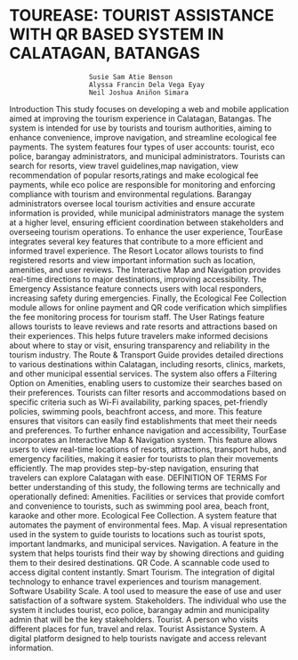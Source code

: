 # TOUREASE: TOURIST ASSISTANCE WITH QR BASED SYSTEM IN CALATAGAN, BATANGAS

                        Susie Sam Atie Benson
                        Alyssa Francin Dela Vega Eyay
                        Neil Joshua Aniñon Simara

Introduction
     This study focuses on developing a web and mobile application aimed at improving the tourism experience in Calatagan, Batangas. The system is intended for use by tourists and tourism authorities, aiming to enhance convenience, improve navigation, and streamline ecological fee payments. The system features four types of user accounts: tourist, eco police, barangay administrators, and municipal administrators. Tourists can search for resorts, view travel guidelines,map navigation, view recommendation of popular resorts,ratings and make ecological fee payments, while eco police are responsible for monitoring and enforcing compliance with tourism and environmental regulations. Barangay administrators oversee local tourism activities and ensure accurate information is provided, while municipal administrators manage the system at a higher level, ensuring efficient coordination between stakeholders and overseeing tourism operations.
     To enhance the user experience, TourEase integrates several key features that contribute to a more efficient and informed travel experience. The Resort Locator allows tourists to find registered resorts and view important information such as location, amenities, and user reviews. The Interactive Map and Navigation provides real-time directions to major destinations, improving accessibility. The Emergency Assistance feature connects users with local responders, increasing safety during emergencies. Finally, the Ecological Fee Collection module allows for online payment and QR code verification which simplifies the fee monitoring process for tourism staff. The User Ratings feature allows tourists to leave reviews and rate resorts and attractions based on their experiences. This helps future travelers make informed decisions about where to stay or visit, ensuring transparency and reliability in the tourism industry. The Route & Transport Guide provides detailed directions to various destinations within Calatagan, including resorts, clinics, markets, and other municipal essential services.
     The system also offers a Filtering Option on Amenities, enabling users to customize their searches based on their preferences. Tourists can filter resorts and accommodations based on specific criteria such as Wi-Fi availability, parking spaces, pet-friendly policies, swimming pools, beachfront access, and more. This feature ensures that visitors can easily find establishments that meet their needs and preferences. 
     To further enhance navigation and accessibility, TourEase incorporates an Interactive Map & Navigation system. This feature allows users to view real-time locations of resorts, attractions, transport hubs, and emergency facilities, making it easier for tourists to plan their movements efficiently. The map provides step-by-step navigation, ensuring that travelers can explore Calatagan with ease.
     DEFINITION OF TERMS
	For better understanding of this study, the following terms are technically and operationally defined:
     Amenities. Facilities or services that provide comfort and convenience to tourists, such as swimming pool area, beach front, karaoke and other more.
     Ecological Fee Collection. A system feature that automates the payment of environmental fees.
     Map. A visual representation used in the system to guide tourists to locations such as tourist spots, important landmarks, and municipal services.
     Navigation. A feature in the system that helps tourists find their way by showing directions and guiding them to their desired destinations.
     QR Code. A scannable code used to access digital content instantly.
     Smart Tourism. The integration of digital technology to enhance travel experiences and tourism management.
     Software Usability Scale. A tool used to measure the ease of use and user satisfaction of a software system.
     Stakeholders. The individual who use the system it includes tourist, eco police, barangay admin and municipality admin that will be the key stakeholders.
     Tourist. A person who visits different places for fun, travel and relax.
     Tourist Assistance System. A digital platform designed to help tourists navigate and access relevant information.



